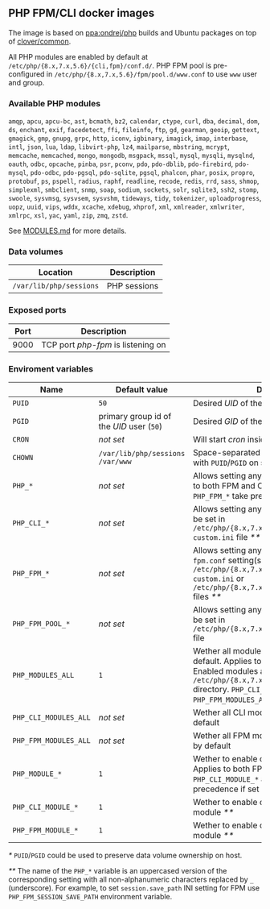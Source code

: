 ## PHP FPM/CLI docker images

The image is based on [ppa:ondrej/php](https://launchpad.net/~ondrej/+archive/ubuntu/php) builds and Ubuntu packages on top of [clover/common](https://hub.docker.com/r/clover/common/).

All PHP modules are enabled by default at `/etc/php/{8.x,7.x,5.6}/{cli,fpm}/conf.d/`.
PHP FPM pool is pre-configured in `/etc/php/{8.x,7.x,5.6}/fpm/pool.d/www.conf` to use `www` user and group.

### Available PHP modules

`amqp`, `apcu`, `apcu-bc`, `ast`, `bcmath`, `bz2`, `calendar`, `ctype`, `curl`, `dba`, `decimal`, `dom`, `ds`,
`enchant`, `exif`, `facedetect`, `ffi`, `fileinfo`, `ftp`, `gd`, `gearman`, `geoip`, `gettext`, `gmagick`, `gmp`,
`gnupg`, `grpc`, `http`, `iconv`, `igbinary`, `imagick`, `imap`, `interbase`, `intl`, `json`, `lua`, `ldap`,
`libvirt-php`, `lz4`, `mailparse`, `mbstring`, `mcrypt`, `memcache`, `memcached`, `mongo`, `mongodb`, `msgpack`,
`mssql`, `mysql`, `mysqli`, `mysqlnd`, `oauth`, `odbc`, `opcache`, `pinba`, `psr`, `pconv`, `pdo`, `pdo-dblib`,
`pdo-firebird`, `pdo-mysql`, `pdo-odbc`, `pdo-pgsql`, `pdo-sqlite`, `pgsql`, `phalcon`, `phar`, `posix`, `propro`,
`protobuf`, `ps`, `pspell`, `radius`, `raphf`, `readline`, `recode`, `redis`, `rrd`, `sass`, `shmop`, `simplexml`,
`smbclient`, `snmp`, `soap`, `sodium`, `sockets`, `solr`, `sqlite3`, `ssh2`, `stomp`, `swoole`, `sysvmsg`, `sysvsem`,
`sysvshm`, `tideways`, `tidy`, `tokenizer`, `uploadprogress`, `uopz`, `uuid`, `vips`, `wddx`, `xcache`, `xdebug`,
`xhprof`, `xml`, `xmlreader`, `xmlwriter`, `xmlrpc`, `xsl`, `yac`, `yaml`, `zip`, `zmq`, `zstd`.

See [MODULES.md](https://github.com/alemax-xyz/php/blob/master/MODULES.md) for more details.

### Data volumes

| Location | Description
| -------- | -----------
| `/var/lib/php/sessions` | PHP sessions

### Exposed ports

| Port | Description
| ---- | -----------
| 9000 | TCP port _php-fpm_ is listening on

### Enviroment variables

| Name | Default value | Description
| ---- | ------------- | -----------
| `PUID` | `50` | Desired _UID_ of the process owner _*_
| `PGID` | primary group id of the _UID_ user (`50`) | Desired _GID_ of the process owner _*_
| `CRON` | _not set_ | Will start _cron_ inside the container if set to `1`
| `CHOWN` | `/var/lib/php/sessions /var/www` | Space-separated list of directories to _chown_ with `PUID`/`PGID` on start
| `PHP_*` | _not set_ | Allows setting any `php.ini` setting(s). Applies to both FPM and CLI. `PHP_CLI_*` and `PHP_FPM_*` take precedence if set _**_
| `PHP_CLI_*` | _not set_ | Allows setting any `php.ini` CLI setting(s). Will be set in `/etc/php/{8.x,7.x,5.6}/cli/conf.d/99-custom.ini` file _**_
| `PHP_FPM_*` | _not set_ | Allows setting any `php.ini` FPM or `php-fpm.conf` setting(s). Will be set in `/etc/php/{8.x,7.x,5.6}/fpm/conf.d/99-custom.ini` or `/etc/php/{8.x,7.x,5.6}/fpm/php-fpm.conf` files _**_
| `PHP_FPM_POOL_*` | _not set_ | Allows setting any FPM pool setting(s). Will be set in `/etc/php/{8.x,7.x,5.6}/fpm/pool.d/www.conf` file
| `PHP_MODULES_ALL` | `1` | Wether all modules should be enabled by default. Applies to both FPM and CLI. Enabled modules are symlinks in `/etc/php/{8.x,7.x,5.6}/{cli,fpm}/conf.d/` directory. `PHP_CLI_MODULES_ALL` and `PHP_FPM_MODULES_ALL` take precedence if set
| `PHP_CLI_MODULES_ALL` | _not set_ | Wether all CLI modules should be enabled by default
| `PHP_FPM_MODULES_ALL` | _not set_ | Wether all FPM modules should be enabled by default
| `PHP_MODULE_*` | `1` | Wether to enable or disable specific module. Applies to both FPM and CLI. `PHP_CLI_MODULE_*` and `PHP_FPM_MODULE_*` take precedence if set _**_
| `PHP_CLI_MODULE_*` | `1` | Wether to enable or disable specific CLI module _**_
| `PHP_FPM_MODULE_*` | `1` | Wether to enable or disable specific FPM module _**_

_*_ `PUID`/`PGID` could be used to preserve data volume ownership on host.

_**_ The name of the `PHP_*` variable is an uppercased version of the corresponding setting with all non-alphanumeric characters replaced by `_` (underscore).
For example, to set `session.save_path` INI setting for FPM use `PHP_FPM_SESSION_SAVE_PATH` environment variable.
